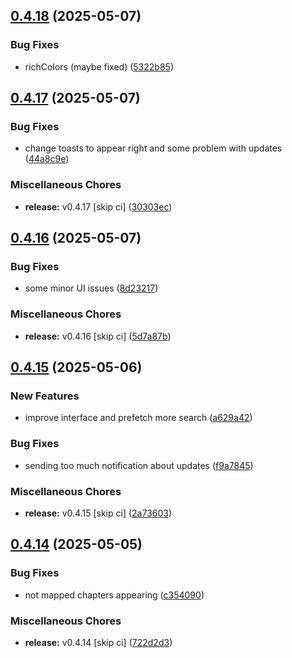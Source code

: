 ## [0.4.18](https://github.com/manga-you-know/desktop/compare/v0.4.17...v0.4.18) (2025-05-07)


### Bug Fixes

* richColors (maybe fixed) ([5322b85](https://github.com/manga-you-know/desktop/commit/5322b85c1dbb0c25318a2afa86d4a18922de733a))

## [0.4.17](https://github.com/manga-you-know/desktop/compare/v0.4.16...v0.4.17) (2025-05-07)


### Bug Fixes

* change toasts to appear right and some problem with updates ([44a8c9e](https://github.com/manga-you-know/desktop/commit/44a8c9ed1ad8d359359e652c4f96375580b1b1a9))


### Miscellaneous Chores

* **release:** v0.4.17 [skip ci] ([30303ec](https://github.com/manga-you-know/desktop/commit/30303ec20e15aad092457ea5c768045f8db13f7d))

## [0.4.16](https://github.com/manga-you-know/desktop/compare/v0.4.15...v0.4.16) (2025-05-07)


### Bug Fixes

* some minor UI issues ([8d23217](https://github.com/manga-you-know/desktop/commit/8d23217319a59bde41f0f98bccde6eb0d447f3dc))


### Miscellaneous Chores

* **release:** v0.4.16 [skip ci] ([5d7a87b](https://github.com/manga-you-know/desktop/commit/5d7a87b5bab8d0716ad0be885e2a5f49945e4dee))

## [0.4.15](https://github.com/manga-you-know/desktop/compare/v0.4.14...v0.4.15) (2025-05-06)


### New Features

* improve interface and prefetch more search ([a629a42](https://github.com/manga-you-know/desktop/commit/a629a42f07526fd2bf07a5307447b530216ada24))


### Bug Fixes

* sending too much notification about updates ([f9a7845](https://github.com/manga-you-know/desktop/commit/f9a78452aa1cdd6895c74d30214bb1c0917d91a7))


### Miscellaneous Chores

* **release:** v0.4.15 [skip ci] ([2a73603](https://github.com/manga-you-know/desktop/commit/2a736032ba85ee028fae38598b600ee551167691))

## [0.4.14](https://github.com/manga-you-know/desktop/compare/v0.4.13...v0.4.14) (2025-05-05)


### Bug Fixes

* not mapped chapters appearing ([c354090](https://github.com/manga-you-know/desktop/commit/c3540909562bedd5471df45c98020a162ac48868))


### Miscellaneous Chores

* **release:** v0.4.14 [skip ci] ([722d2d3](https://github.com/manga-you-know/desktop/commit/722d2d3629edda6b4b71820d8947fa5946a587ab))

